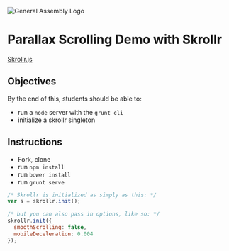 ![General Assembly Logo](http://i.imgur.com/ke8USTq.png)

# Parallax Scrolling Demo with Skrollr 

[Skrollr.js](https://github.com/Prinzhorn/skrollr)

## Objectives

By the end of this, students should be able to:

- run a `node` server with the `grunt cli`
- initialize a skrollr singleton

## Instructions

- Fork, clone
- run `npm install`
- run `bower install`
- run `grunt serve`

```javascript
/* Skrollr is initialized as simply as this: */
var s = skrollr.init();
```

```javascript
/* but you can also pass in options, like so: */
skrollr.init({
  smoothScrolling: false,
  mobileDeceleration: 0.004
});
```
